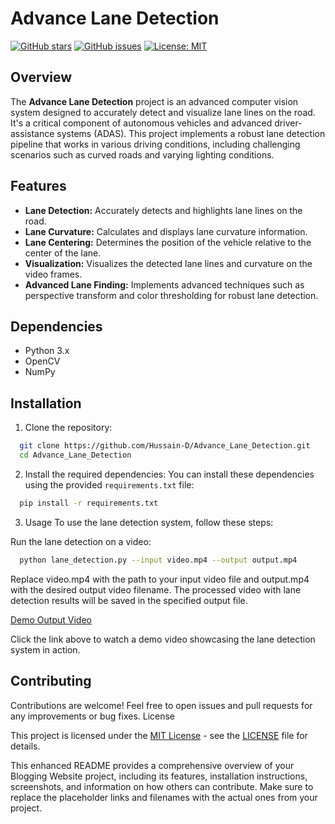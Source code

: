 # Advance Lane Detection

[![GitHub stars](https://img.shields.io/github/stars/Hussain-D/Advance_Lane_Detection?style=social)](https://github.com/Hussain-D/Advance_Lane_Detection/stargazers)
[![GitHub issues](https://img.shields.io/github/issues/Hussain-D/Advance_Lane_Detection)](https://github.com/Hussain-D/Advance_Lane_Detection/issues)
[![License: MIT](https://img.shields.io/badge/License-MIT-blue.svg)](https://github.com/Hussain-D/Advance_Lane_Detection/blob/main/LICENSE)

## Overview

The **Advance Lane Detection** project is an advanced computer vision system designed to accurately detect and visualize lane lines on the road. It's a critical component of autonomous vehicles and advanced driver-assistance systems (ADAS). This project implements a robust lane detection pipeline that works in various driving conditions, including challenging scenarios such as curved roads and varying lighting conditions.

## Features

- **Lane Detection:** Accurately detects and highlights lane lines on the road.
- **Lane Curvature:** Calculates and displays lane curvature information.
- **Lane Centering:** Determines the position of the vehicle relative to the center of the lane.
- **Visualization:** Visualizes the detected lane lines and curvature on the video frames.
- **Advanced Lane Finding:** Implements advanced techniques such as perspective transform and color thresholding for robust lane detection.

## Dependencies

- Python 3.x
- OpenCV
- NumPy

## Installation

1. Clone the repository:
```bash
  git clone https://github.com/Hussain-D/Advance_Lane_Detection.git
  cd Advance_Lane_Detection
```
2. Install the required dependencies:
You can install these dependencies using the provided `requirements.txt` file:
```bash
  pip install -r requirements.txt
```
3. Usage
To use the lane detection system, follow these steps:

Run the lane detection on a video:
```bash
  python lane_detection.py --input video.mp4 --output output.mp4
```
Replace video.mp4 with the path to your input video file and output.mp4 with the desired output video filename.
The processed video with lane detection results will be saved in the specified output file.

[Demo Output Video](test_videos_output/project_video.mp4)

Click the link above to watch a demo video showcasing the lane detection system in action.

## Contributing

Contributions are welcome! Feel free to open issues and pull requests for any improvements or bug fixes.
License

This project is licensed under the [MIT License](https://github.com/Hussain-D/Advance_Lane_Detection/blob/main/LICENSE) - see the [LICENSE](LICENSE) file for details.

This enhanced README provides a comprehensive overview of your Blogging Website project, including its features, installation instructions, screenshots, and information on how others can contribute. Make sure to replace the placeholder links and filenames with the actual ones from your project.

